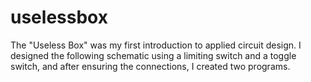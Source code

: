 # uselessbox
The "Useless Box" was my first introduction to applied circuit design. I designed the following schematic using a limiting switch and a toggle switch, and after ensuring the connections, I created two programs. 
